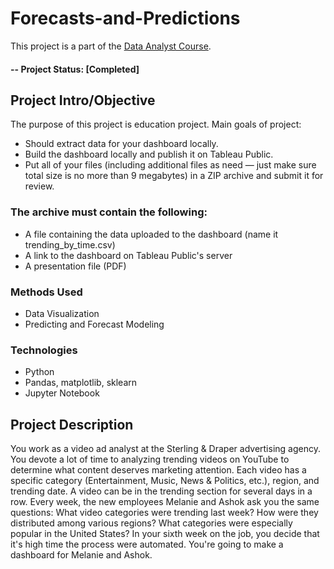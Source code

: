 # Forecasts-and-Predictions
This project is a part of the [Data Analyst Course](https://practicum.yandex.com/profile/data-analyst/).

#### -- Project Status: [Completed]

## Project Intro/Objective
The purpose of this project is education project. 
Main goals of project:
* Should extract data for your dashboard locally.
* Build the dashboard locally and publish it on Tableau Public.
* Put all of your files (including additional files as need — just make sure total size is no more than 9 megabytes) in a ZIP archive and submit it for review.

### The archive must contain the following:
* A file containing the data uploaded to the dashboard (name it trending_by_time.csv)
* A link to the dashboard on Tableau Public's server
* A presentation file (PDF)

### Methods Used
* Data Visualization
* Predicting and Forecast Modeling

### Technologies
* Python
* Pandas, matplotlib, sklearn
* Jupyter Notebook

## Project Description
You work as a video ad analyst at the Sterling & Draper advertising agency. You devote a lot of time to analyzing trending videos on YouTube to determine what content deserves marketing attention.
Each video has a specific category (Entertainment, Music, News & Politics, etc.), region, and trending date.
A video can be in the trending section for several days in a row.
Every week, the new employees Melanie and Ashok ask you the same questions:
What video categories were trending last week?
How were they distributed among various regions?
What categories were especially popular in the United States?
In your sixth week on the job, you decide that it's high time the process were automated. You're going to make a dashboard for Melanie and Ashok.
